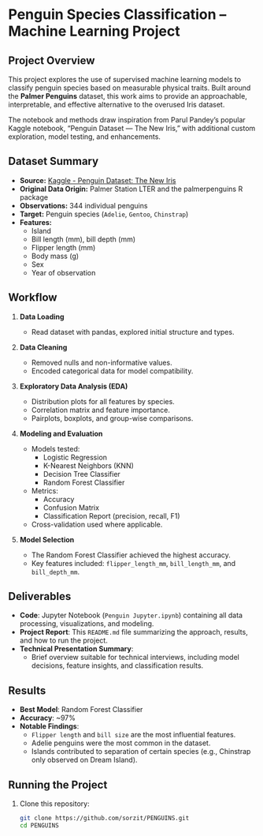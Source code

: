 # Penguin Species Classification – Machine Learning Project

## Project Overview

This project explores the use of supervised machine learning models to classify penguin species based on measurable physical traits. Built around the **Palmer Penguins** dataset, this work aims to provide an approachable, interpretable, and effective alternative to the overused Iris dataset.

The notebook and methods draw inspiration from Parul Pandey’s popular Kaggle notebook, “Penguin Dataset — The New Iris,” with additional custom exploration, model testing, and enhancements.

## Dataset Summary

- **Source:** [Kaggle - Penguin Dataset: The New Iris](https://www.kaggle.com/code/parulpandey/penguin-dataset-the-new-iris)
- **Original Data Origin:** Palmer Station LTER and the palmerpenguins R package
- **Observations:** 344 individual penguins
- **Target:** Penguin species (`Adelie`, `Gentoo`, `Chinstrap`)
- **Features:**
  - Island
  - Bill length (mm), bill depth (mm)
  - Flipper length (mm)
  - Body mass (g)
  - Sex
  - Year of observation

## Workflow

1. **Data Loading**
   - Read dataset with pandas, explored initial structure and types.

2. **Data Cleaning**
   - Removed nulls and non-informative values.
   - Encoded categorical data for model compatibility.

3. **Exploratory Data Analysis (EDA)**
   - Distribution plots for all features by species.
   - Correlation matrix and feature importance.
   - Pairplots, boxplots, and group-wise comparisons.

4. **Modeling and Evaluation**
   - Models tested:
     - Logistic Regression
     - K-Nearest Neighbors (KNN)
     - Decision Tree Classifier
     - Random Forest Classifier
   - Metrics:
     - Accuracy
     - Confusion Matrix
     - Classification Report (precision, recall, F1)
   - Cross-validation used where applicable.

5. **Model Selection**
   - The Random Forest Classifier achieved the highest accuracy.
   - Key features included: `flipper_length_mm`, `bill_length_mm`, and `bill_depth_mm`.

## Deliverables

- **Code**: Jupyter Notebook (`Penguin Jupyter.ipynb`) containing all data processing, visualizations, and modeling.
- **Project Report**: This `README.md` file summarizing the approach, results, and how to run the project.
- **Technical Presentation Summary**:
  - Brief overview suitable for technical interviews, including model decisions, feature insights, and classification results.

## Results

- **Best Model**: Random Forest Classifier
- **Accuracy**: ~97%
- **Notable Findings**:
  - `Flipper length` and `bill size` are the most influential features.
  - Adelie penguins were the most common in the dataset.
  - Islands contributed to separation of certain species (e.g., Chinstrap only observed on Dream Island).

## Running the Project

1. Clone this repository:
   ```bash
   git clone https://github.com/sorzit/PENGUINS.git
   cd PENGUINS
